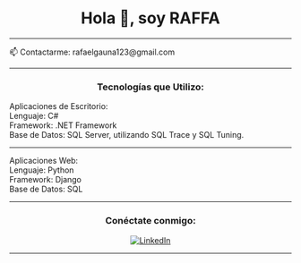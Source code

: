 <h1 align="center">Hola 👋, soy RAFFA</h1>
<hr>
📫 Contactarme: rafaelgauna123@gmail.com
<hr>
<h3 align="center">Tecnologías que Utilizo:</h3>
Aplicaciones de Escritorio: <br>
Lenguaje: C# <br>
Framework: .NET Framework <br>
Base de Datos: SQL Server, utilizando SQL Trace y SQL Tuning. <br>
<hr>
Aplicaciones Web: <br>
Lenguaje: Python <br> 
Framework: Django  <br>
Base de Datos: SQL <br>
<hr>
<h3 align="center">Conéctate conmigo:</h3>
<p align="center">
<a href="https://www.linkedin.com/in/rafael-gauna-7859a8239/" target="blank"><img src="https://img.shields.io/badge/LinkedIn-0077B5?style=for-the-badge&logo=linkedin&logoColor=white" alt="LinkedIn"></a>
</p>
<hr>




